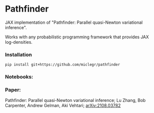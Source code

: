 # Pathfinder
JAX implementation of "Pathfinder: Parallel quasi-Newton variational inference". 

Works with any probabilistic programming framework that provides JAX log-densities.

### Installation
```
pip install git+https://github.com/miclegr/pathfinder
```

### Notebooks:

### Paper:

Pathfinder: Parallel quasi-Newton variational inference; Lu Zhang, Bob Carpenter, Andrew Gelman, Aki Vehtari; [arXiv:2108.03782](https://arxiv.org/abs/2108.03782)
